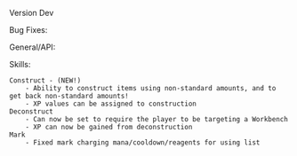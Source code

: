Version Dev

Bug Fixes:


General/API:

	

Skills:

	Construct - (NEW!)
		- Ability to construct items using non-standard amounts, and to get back non-standard amounts!
		- XP values can be assigned to construction
	Deconstruct
		- Can now be set to require the player to be targeting a Workbench
		- XP can now be gained from deconstruction
	Mark
		- Fixed mark charging mana/cooldown/reagents for using list